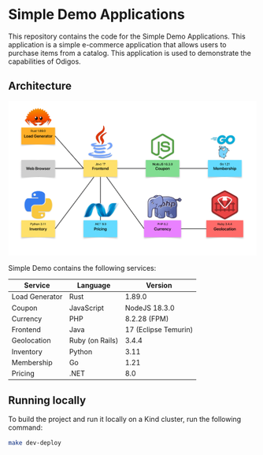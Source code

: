 # Simple Demo Applications

This repository contains the code for the Simple Demo Applications.
This application is a simple e-commerce application that allows users to purchase items from a catalog.
This application is used to demonstrate the capabilities of Odigos.

## Architecture

![Architecture](assets/architecture.png)

Simple Demo contains the following services:

| Service        | Language        | Version              |
| -------------- | --------------- | -------------------- |
| Load Generator | Rust            | 1.89.0               |
| Coupon         | JavaScript      | NodeJS 18.3.0        |
| Currency       | PHP             | 8.2.28 (FPM)         |
| Frontend       | Java            | 17 (Eclipse Temurin) |
| Geolocation    | Ruby (on Rails) | 3.4.4                |
| Inventory      | Python          | 3.11                 |
| Membership     | Go              | 1.21                 |
| Pricing        | .NET            | 8.0                  |

## Running locally

To build the project and run it locally on a Kind cluster, run the following command:

```bash
make dev-deploy
```
